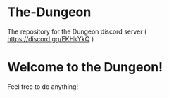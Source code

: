 # The-Dungeon
The repository for the Dungeon discord server ( https://discord.gg/EKHkYkQ )


<h1>Welcome to the Dungeon!</h1>
<p>Feel free to do anything!</p>
